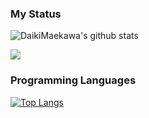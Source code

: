 ### My Status

![DaikiMaekawa's github stats](https://github-readme-stats.vercel.app/api?username=DaikiMaekawa&count_private=true&show_icons=true&theme=radical)

<img src="https://github-profile-trophy.vercel.app/?username=DaikiMaekawa&theme=onedark" />

### Programming Languages

[![Top Langs](https://github-readme-stats.vercel.app/api/top-langs/?username=DaikiMaekawa&layout=compact&hide=html,css,vhdl,verilog&langs_count=8)](https://github.com/anuraghazra/github-readme-stats)

<!--
**DaikiMaekawa/DaikiMaekawa** is a ✨ _special_ ✨ repository because its `README.md` (this file) appears on your GitHub profile.

Here are some ideas to get you started:

- 🔭 I’m currently working on ...
- 🌱 I’m currently learning ...
- 👯 I’m looking to collaborate on ...
- 🤔 I’m looking for help with ...
- 💬 Ask me about ...
- 📫 How to reach me: ...
- 😄 Pronouns: ...
- ⚡ Fun fact: ...
-->
